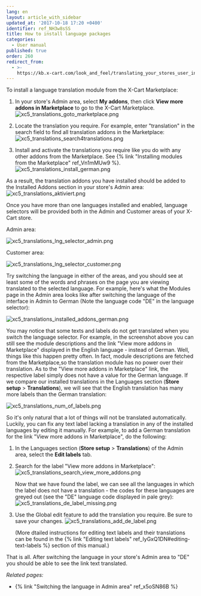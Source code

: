 ```yaml
---
lang: en
layout: article_with_sidebar
updated_at: '2017-10-18 17:20 +0400'
identifier: ref_NH3w8sSS
title: How to install language packages
categories:
  - User manual
published: true
order: 260
redirect_from:
  - >-
    https://kb.x-cart.com/look_and_feel/translating_your_stores_user_interface_to_other_languages.html
---
```

To install a language translation module from the X-Cart Marketplace:

1.  In your store's Admin area, select **My addons**, then click __View more addons in Marketplace__ to go to the X-Cart Marketplace.
    ![xc5_translations_goto_marketplace.png]({{site.baseurl}}/attachments/ref_NH3w8sSS/xc5_translations_goto_marketplace.png)

2.  Locate the translation you require. For example, enter "translation" in the search field to find all translation addons in the Marketplace:
    ![xc5_translations_search4translations.png]({{site.baseurl}}/attachments/ref_NH3w8sSS/xc5_translations_search4translations.png)

3.  Install and activate the translations you require like you do with any other addons from the Marketplace. See {% link "Installing modules from the Marketplace" ref_Vn1mMUw9 %}.
    ![xc5_translations_install_german.png]({{site.baseurl}}/attachments/ref_NH3w8sSS/xc5_translations_install_german.png)

As a result, the translation addons you have installed should be added to the Installed Addons section in your store's Admin area:
    ![xc5_translations_aktiviert.png]({{site.baseurl}}/attachments/ref_NH3w8sSS/xc5_translations_aktiviert.png)

Once you have more than one languages installed and enabled, language selectors will be provided both in the Admin and Customer areas of your X-Cart store.

Admin area:

   ![xc5_translations_lng_selector_admin.png]({{site.baseurl}}/attachments/ref_NH3w8sSS/xc5_translations_lng_selector_admin.png)

Customer area:

   ![xc5_translations_lng_selector_customer.png]({{site.baseurl}}/attachments/ref_NH3w8sSS/xc5_translations_lng_selector_customer.png)

Try switching the language in either of the areas, and you should see at least some of the words and phrases on the page you are viewing translated to the selected language. For example, here's what the Modules page in the Admin area looks like after switching the language of the interface in Admin to German (Note the language code "DE" in the language selector):

   ![xc5_translations_installed_addons_german.png]({{site.baseurl}}/attachments/ref_NH3w8sSS/xc5_translations_installed_addons_german.png)

You may notice that some texts and labels do not get translated when you switch the language selector. For example, in the screenshot above you can still see the module descriptions and the link "View more addons in Marketplace" displayed in the English language - instead of German. Well, things like this happen pretty often. In fact, module descriptions are fetched from the Marketplace,so the translation module has no power over their translation. As to the "View more addons in Marketplace" link, the respective label simply does not have a value for the German language. If we compare our installed translations in the Languages section (**Store setup** > **Translations**), we will see that the English translation has many more labels than the German translation:

   ![xc5_translations_num_of_labels.png]({{site.baseurl}}/attachments/ref_NH3w8sSS/xc5_translations_num_of_labels.png)

So it's only natural that a lot of things will not be translated automatically. Luckily, you can fix any text label lacking a translation in any of the installed languages by editing it manually. For example, to add a German translation for the link "View more addons in Marketplace", do the following:

1.  In the Languages section (**Store setup** > **Translations**) of the Admin area, select the **Edit labels** tab.

2.  Search for the label "View more addons in Marketplace":
    ![xc5_translations_search_view_more_addons.png]({{site.baseurl}}/attachments/ref_NH3w8sSS/xc5_translations_search_view_more_addons.png)

    Now that we have found the label, we can see all the languages in which the label does not have a translation - the codes for these languages are greyed out (see the "DE" language code displayed in pale grey):
    ![xc5_translations_de_label_missing.png]({{site.baseurl}}/attachments/ref_NH3w8sSS/xc5_translations_de_label_missing.png)
    
3.  Use the Global edit feature to add the translation you require. Be sure to save your changes.
    ![xc5_translations_add_de_label.png]({{site.baseurl}}/attachments/ref_NH3w8sSS/xc5_translations_add_de_label.png)

    (More dtailed instructions for editing text labels and their translations can be found in the {% link "Editing text labels" ref_IyGxQ1DN#editing-text-labels %} section of this manual.)

That is all. After switching the language in your store's Admin area to "DE" you should be able to see the link text translated.

_Related pages:_

*   {% link "Switching the language in Admin area" ref_x5oSN86B %}
